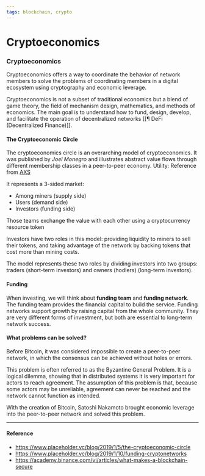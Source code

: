 ```yaml
---
tags: blockchain, crypto
---
```


# Cryptoeconomics

### Cryptoeconomics
Cryptoeconomics offers a way to coordinate the behavior of network members to solve the problems of coordinating members in a digital ecosystem using cryptography and economic leverage.

Cryptoeconomics is not a subset of traditional economics but a blend of game theory, the field of mechanism design, mathematics, and methods of economics. The main goal is to understand how to fund, design, develop, and facilitate the operation of decentralized networks [[¶ DeFi (Decentralized Finance)]].

#### The Cryptoeconomic Circle
The cryptoeconomics circle is an overarching model of cryptoeconomics. It was published by *Joel Monegro* and illustrates abstract value flows through different membership classes in a peer-to-peer economy.
Utility: Reference from [AXS](https://research.binance.com/en/projects/axie-infinity)


It represents a 3-sided market:
- Among miners (supply side)
- Users (demand side)
- Investors (funding side)

Those teams exchange the value with each other using a cryptocurrency resource token

Investors have two roles in this model: providing liquidity to miners to sell their tokens, and taking advantage of the network by backing tokens that cost more than mining costs.

The model represents these two roles by dividing investors into two groups: traders (short-term investors) and owners (hodlers) (long-term investors).

#### Funding
When investing, we will think about **funding team** and **funding network**. The funding team provides the financial capital to build the service. Funding networks support growth by raising capital from the whole community. They are very different forms of investment, but both are essential to long-term network success.

#### What problems can be solved?
Before Bitcoin, it was considered impossible to create a peer-to-peer network, in which the consensus can be achieved without holes or errors.

This problem is often referred to as the Byzantine General Problem. It is a logical dilemma, showing that in distributed systems it is very important for actors to reach agreement. The assumption of this problem is that, because some actors may be unreliable, agreement can never be reached and the network cannot function as intended.

With the creation of Bitcoin, Satoshi Nakamoto brought economic leverage into the peer-to-peer network and solved this problem.

---

#### Reference

- https://www.placeholder.vc/blog/2019/1/5/the-cryptoeconomic-circle
- https://www.placeholder.vc/blog/2019/1/10/funding-cryptonetworks
- https://academy.binance.com/vi/articles/what-makes-a-blockchain-secure